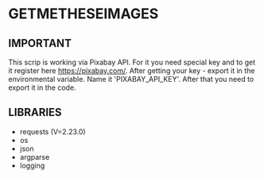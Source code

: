 # GETMETHESEIMAGES

## IMPORTANT
This scrip is working via Pixabay API. For it you need special key and to get it register here https://pixabay.com/. After getting your key - export it in the environmental variable. Name it 'PIXABAY_API_KEY'. After that you need to export it in the code. 

## LIBRARIES
- requests (V=2.23.0)
- os
- json
- argparse
- logging
